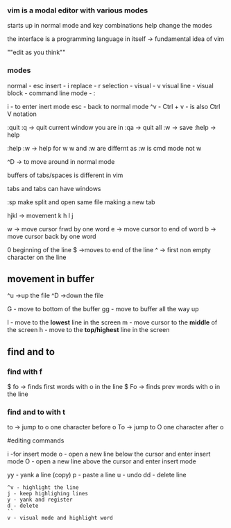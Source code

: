 ### vim is a modal editor with various modes

starts up in normal mode and key combinations help change the modes

the interface is a programming language in itself -> fundamental idea of vim

""edit as you think""


### modes
normal - esc
insert - i
replace - r
selection -
visual - v
visual line  - 
visual block - 
command line mode - :

i - to enter inert mode
esc - back to normal mode
^v - Ctrl + v
<C-V> - is also Ctrl V notation

:quit :q -> quit current window you are in 
:qa -> quit all
:w -> save
:help <key> -> help 

:help :w -> help for w
w and :w are differnt as :w is cmd mode not w

^D -> to move around in normal mode

buffers of tabs/spaces is different in vim

tabs and tabs can have windows

:sp make split and open same file making a new tab

hjkl -> movement
 k
h  l
 j


w -> move cursor frwd by one word
e -> move cursor to end of word
b -> move cursor back by one word

0 beginning of the line
$ ->moves to end of the line
^ -> first non empty character on the line

## movement in buffer

^u ->up the file
^D ->down the file

G - move to bottom of the buffer
gg - move to buffer all the way up

l - move to the **lowest** line in the screen 
m - move cursor to the **middle** of the screen
h - move to the **top/highest** line in the screen

## find and to
### find with f

$ fo -> finds first words with o in the line
$ Fo -> finds prev words with o in the line

### find and to with t
to -> jump to o one character before o
To -> jump to O one character after o

#editing commands

i -for insert mode
o - open a new line below the cursor and enter insert mode
O - open a new line above the cursor and enter insert mode


yy - yank a line (copy)
p - paste a line
u - undo
dd - delete line

```console
^v - highlight the line 
j - keep highlighing lines
y - yank and register
d - delete
``
v - visual mode and highlight word
